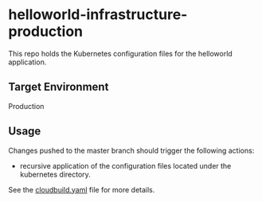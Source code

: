 # helloworld-infrastructure-production

This repo holds the Kubernetes configuration files for the helloworld application.

## Target Environment

Production

## Usage

Changes pushed to the master branch should trigger the following actions:

 - recursive application of the configuration files located under the kubernetes directory.

See the [cloudbuild.yaml](cloudbuild.yaml) file for more details.
